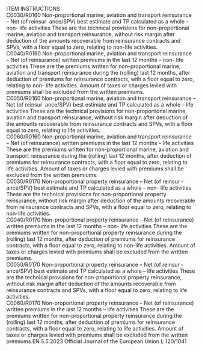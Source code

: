  
ITEM  INSTRUCTIONS  
C0030/R0160  Non-proportional marine, 
aviation and transport 
reinsurance – Net (of reinsur ­
ance/SPV) best estimate and TP 
calculated as a whole – non- 
life activities  These are the technical provisions for non-proportional marine, aviation and 
transport reinsurance, without risk margin after deduction of the amounts 
recoverable from reinsurance contracts and SPVs, with a floor equal to zero, 
relating to non-life activities.  
C0040/R0160  Non-proportional marine, 
aviation and transport 
reinsurance – Net (of 
reinsurance) written premiums 
in the last 12 months – non- 
life activities  These are the premiums written for non-proportional marine, aviation and 
transport reinsurance during the (rolling) last 12 months, after deduction of 
premiums for reinsurance contracts, with a floor equal to zero, relating to non- 
life activities. Amount of taxes or charges levied with premiums shall be excluded 
from the written premiums.  
C0050/R0160  Non-proportional marine, 
aviation and transport 
reinsurance – Net (of reinsur ­
ance/SPV) best estimate and TP 
calculated as a whole – life 
activities  These are the technical provisions for non-proportional marine, aviation and 
transport reinsurance, without risk margin after deduction of the amounts 
recoverable from reinsurance contracts and SPVs, with a floor equal to zero, 
relating to life activities.  
C0060/R0160  Non-proportional marine, 
aviation and transport 
reinsurance – Net (of 
reinsurance) written premiums 
in the last 12 months – life 
activities  These are the premiums written for non-proportional marine, aviation and 
transport reinsurance during the (rolling) last 12 months, after deduction of 
premiums for reinsurance contracts, with a floor equal to zero, relating to life 
activities. Amount of taxes or charges levied with premiums shall be excluded 
from the written premiums.  
C0030/R0170  Non-proportional property 
reinsurance – Net (of reinsur ­
ance/SPV) best estimate and TP 
calculated as a whole – non- 
life activities  These are the technical provisions for non-proportional property reinsurance, 
without risk margin after deduction of the amounts recoverable from reinsurance 
contracts and SPVs, with a floor equal to zero, relating to non-life activities.  
C0040/R0170  Non-proportional property 
reinsurance – Net (of 
reinsurance) written premiums 
in the last 12 months – non- 
life activities  These are the premiums written for non-proportional property reinsurance during 
the (rolling) last 12 months, after deduction of premiums for reinsurance 
contracts, with a floor equal to zero, relating to non-life activities. Amount of 
taxes or charges levied with premiums shall be excluded from the written 
premiums.  
C0050/R0170  Non-proportional property 
reinsurance – Net (of reinsur ­
ance/SPV) best estimate and TP 
calculated as a whole – life 
activities  These are the technical provisions for non-proportional property reinsurance, 
without risk margin after deduction of the amounts recoverable from reinsurance 
contracts and SPVs, with a floor equal to zero, relating to life activities.  
C0060/R0170  Non-proportional property 
reinsurance – Net (of 
reinsurance) written premiums 
in the last 12 months – life 
activities  These are the premiums written for non-proportional property reinsurance during 
the (rolling) last 12 months, after deduction of premiums for reinsurance 
contracts, with a floor equal to zero, relating to life activities. Amount of taxes 
or charges levied with premiums shall be excluded from the written premiums.EN  5.5.2023 Official Journal of the European Union L 120/1041